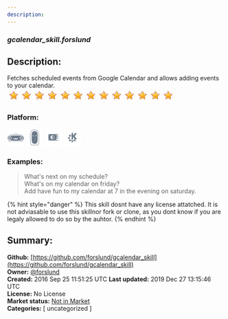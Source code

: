 ```yaml
---
description: 
---
```


### _gcalendar_skill.forslund_  
## Description:  
Fetches scheduled events from Google Calendar and allows adding events to your calendar.  
![](../.gitbook/assets/star.png)![](../.gitbook/assets/star.png)![](../.gitbook/assets/star.png)![](../.gitbook/assets/star.png)![](../.gitbook/assets/star.png)![](../.gitbook/assets/star.png)![](../.gitbook/assets/star.png)![](../.gitbook/assets/star.png)![](../.gitbook/assets/star.png)![](../.gitbook/assets/star.png)![](../.gitbook/assets/star.png)![](../.gitbook/assets/star.png)![](../.gitbook/assets/star.png)  
  
### Platform:  
 ![Mark I](../.gitbook/assets/mark-1-icon.png)  ![Mark II](../.gitbook/assets/mark-2-icon.png)  ![Picroft](../.gitbook/assets/picroft-icon.png)  ![plasmoid](../.gitbook/assets/kde.png)   
### Examples:  
> What's next on my schedule?  
> What's on my calendar on friday?  
> Add have fun to my calendar at 7 in the evening on saturday.  
  
{% hint style="danger" %}
This skill dosnt have any license attatched. It is not adviasable to use this skillnor fork or clone, as you dont know if you are legaly allowed to do so by the auhtor.
{% endhint %}
  
## Summary:  
**Github:** [https://github.com/forslund/gcalendar_skill](https://github.com/forslund/gcalendar_skill)  
**Owner:** [@forslund](https://github.com/forslund)  
**Created:** 2016 Sep 25 11:51:25 UTC  **Last updated:** 2019 Dec 27 13:15:46 UTC  
**License:** No License  
**Market status:** [Not in Market](https://market.mycroft.ai/skill/)  
**Categories:** [ uncategorized ]   

